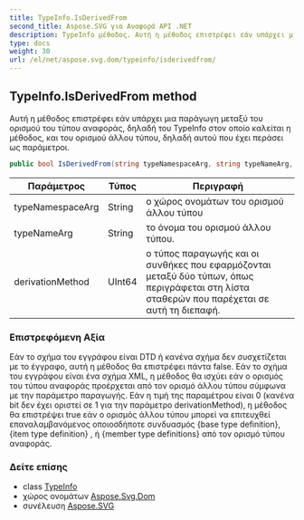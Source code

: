 ```yaml
---
title: TypeInfo.IsDerivedFrom
second_title: Aspose.SVG για Αναφορά API .NET
description: TypeInfo μέθοδος. Αυτή η μέθοδος επιστρέφει εάν υπάρχει μια παράγωγη μεταξύ του ορισμού του τύπου αναφοράς δηλαδή του TypeInfo στον οποίο καλείται η μέθοδος και του ορισμού άλλου τύπου δηλαδή αυτού που έχει περάσει ως παράμετροι.
type: docs
weight: 30
url: /el/net/aspose.svg.dom/typeinfo/isderivedfrom/
---
```

## TypeInfo.IsDerivedFrom method

Αυτή η μέθοδος επιστρέφει εάν υπάρχει μια παράγωγη μεταξύ του ορισμού του τύπου αναφοράς, δηλαδή του TypeInfo στον οποίο καλείται η μέθοδος, και του ορισμού άλλου τύπου, δηλαδή αυτού που έχει περάσει ως παράμετροι.

```csharp
public bool IsDerivedFrom(string typeNamespaceArg, string typeNameArg, ulong derivationMethod)
```

| Παράμετρος | Τύπος | Περιγραφή |
| --- | --- | --- |
| typeNamespaceArg | String | ο χώρος ονομάτων του ορισμού άλλου τύπου |
| typeNameArg | String | το όνομα του ορισμού άλλου τύπου. |
| derivationMethod | UInt64 | ο τύπος παραγωγής και οι συνθήκες που εφαρμόζονται μεταξύ δύο τύπων, όπως περιγράφεται στη λίστα σταθερών που παρέχεται σε αυτή τη διεπαφή. |

### Επιστρεφόμενη Αξία

Εάν το σχήμα του εγγράφου είναι DTD ή κανένα σχήμα δεν συσχετίζεται με το έγγραφο, αυτή η μέθοδος θα επιστρέφει πάντα false. Εάν το σχήμα του εγγράφου είναι ένα σχήμα XML, η μέθοδος θα ισχύει εάν ο ορισμός του τύπου αναφοράς προέρχεται από τον ορισμό άλλου τύπου σύμφωνα με την παράμετρο παραγωγής. Εάν η τιμή της παραμέτρου είναι 0 (κανένα bit δεν έχει οριστεί σε 1 για την παράμετρο derivationMethod), η μέθοδος θα επιστρέψει true εάν ο ορισμός άλλου τύπου μπορεί να επιτευχθεί επαναλαμβανόμενος οποιοσδήποτε συνδυασμός {base type definition}, {item type definition} , ή {member type definitions} από τον ορισμό τύπου αναφοράς.

### Δείτε επίσης

* class [TypeInfo](../)
* χώρος ονομάτων [Aspose.Svg.Dom](../../typeinfo/)
* συνέλευση [Aspose.SVG](../../../)


